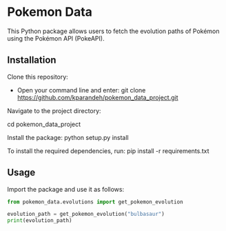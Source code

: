 # Pokemon Data

This Python package allows users to fetch the evolution paths of Pokémon using the Pokémon API (PokeAPI).

## Installation

Clone this repository:
- Open your command line and enter:
git clone https://github.com/kparandeh/pokemon_data_project.git

Navigate to the project directory:

cd pokemon_data_project

Install the package:
python setup.py install

To install the required dependencies, run:
pip install -r requirements.txt

## Usage

Import the package and use it as follows:

```python
from pokemon_data.evolutions import get_pokemon_evolution

evolution_path = get_pokemon_evolution("bulbasaur")
print(evolution_path)